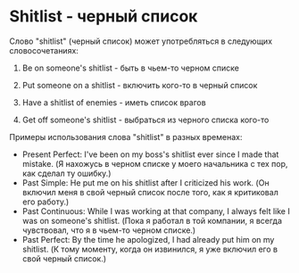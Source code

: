 # Shitlist - черный список

Слово "shitlist" (черный список) может употребляться в следующих словосочетаниях:

1. Be on someone's shitlist - быть в чьем-то черном списке

2. Put someone on a shitlist - включить кого-то в черный список

3. Have a shitlist of enemies - иметь список врагов

4. Get off someone's shitlist - выбраться из черного списка кого-то

Примеры использования слова "shitlist" в разных временах:

- Present Perfect: I've been on my boss's shitlist ever since I made that mistake. (Я нахожусь в черном списке у моего начальника с тех пор, как сделал ту ошибку.)
- Past Simple: He put me on his shitlist after I criticized his work. (Он включил меня в свой черный список после того, как я критиковал его работу.)
- Past Continuous: While I was working at that company, I always felt like I was on someone's shitlist. (Пока я работал в той компании, я всегда чувствовал, что я в чьем-то черном списке.)
- Past Perfect: By the time he apologized, I had already put him on my shitlist. (К тому моменту, когда он извинился, я уже включил его в свой черный список.)
